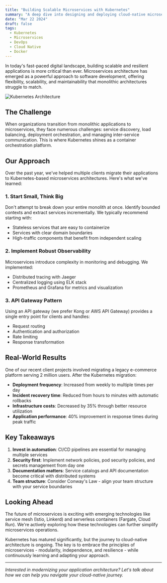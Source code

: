 ```yaml
---
title: "Building Scalable Microservices with Kubernetes"
summary: "A deep dive into designing and deploying cloud-native microservices architecture using Kubernetes and modern DevOps practices"
date: "Mar 22 2024"
draft: false
tags:
  - Kubernetes
  - Microservices
  - DevOps
  - Cloud Native
  - Docker
---
```


In today's fast-paced digital landscape, building scalable and resilient applications is more critical than ever. Microservices architecture has emerged as a powerful approach to software development, offering flexibility, scalability, and maintainability that monolithic architectures struggle to match.

![Kubernetes Architecture](/blog/post-1/kubernetes-architecture.jpg)

## The Challenge

When organizations transition from monolithic applications to microservices, they face numerous challenges: service discovery, load balancing, deployment orchestration, and managing inter-service communication. This is where Kubernetes shines as a container orchestration platform.

## Our Approach

Over the past year, we've helped multiple clients migrate their applications to Kubernetes-based microservices architectures. Here's what we've learned:

### 1. Start Small, Think Big

Don't attempt to break down your entire monolith at once. Identify bounded contexts and extract services incrementally. We typically recommend starting with:

- Stateless services that are easy to containerize
- Services with clear domain boundaries
- High-traffic components that benefit from independent scaling

### 2. Implement Robust Observability

Microservices introduce complexity in monitoring and debugging. We implemented:

- Distributed tracing with Jaeger
- Centralized logging using ELK stack
- Prometheus and Grafana for metrics and visualization

### 3. API Gateway Pattern

Using an API gateway (we prefer Kong or AWS API Gateway) provides a single entry point for clients and handles:

- Request routing
- Authentication and authorization
- Rate limiting
- Response transformation

## Real-World Results

One of our recent client projects involved migrating a legacy e-commerce platform serving 2 million users. After the Kubernetes migration:

- **Deployment frequency**: Increased from weekly to multiple times per day
- **Incident recovery time**: Reduced from hours to minutes with automatic rollbacks
- **Infrastructure costs**: Decreased by 35% through better resource utilization
- **Application performance**: 40% improvement in response times during peak traffic

## Key Takeaways

1. **Invest in automation**: CI/CD pipelines are essential for managing multiple services
2. **Security first**: Implement network policies, pod security policies, and secrets management from day one
3. **Documentation matters**: Service catalogs and API documentation become critical with distributed systems
4. **Team structure**: Consider Conway's Law - align your team structure with your service boundaries

## Looking Ahead

The future of microservices is exciting with emerging technologies like service mesh (Istio, Linkerd) and serverless containers (Fargate, Cloud Run). We're actively exploring how these technologies can further simplify microservices operations.

Kubernetes has matured significantly, but the journey to cloud-native architecture is ongoing. The key is to embrace the principles of microservices - modularity, independence, and resilience - while continuously learning and adapting your approach.

---

*Interested in modernizing your application architecture? Let's talk about how we can help you navigate your cloud-native journey.*